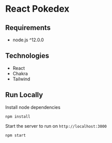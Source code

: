 # React Pokedex

## Requirements
- node.js ^12.0.0

## Technologies
- React
- Chakra
- Tailwind

## Run Locally

Install node dependencies

```
npm install
```

Start the server to run on `http://localhost:3000`

```
npm start
```
